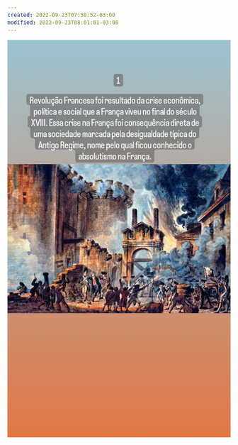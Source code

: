 ```yaml
---
created: 2022-09-23T07:58:52-03:00
modified: 2022-09-23T08:01:01-03:00
---
```


![Image](./af0609b7dd3a1c07d618952accc8b338.webp)
